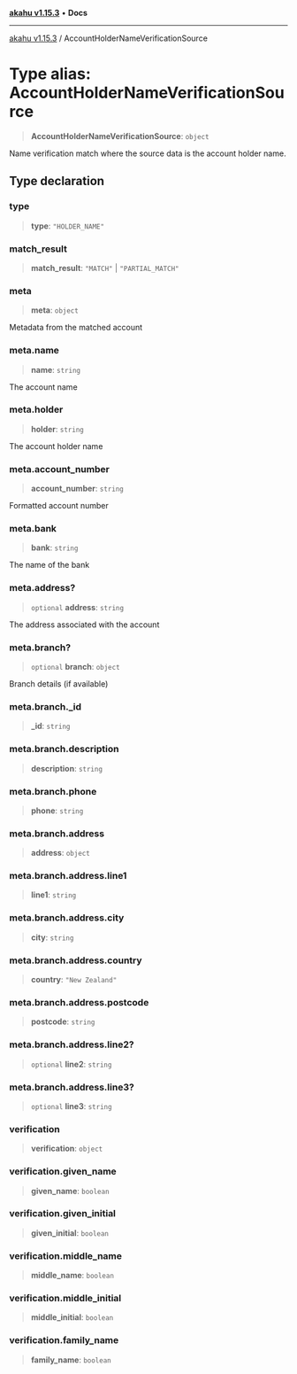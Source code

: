 [**akahu v1.15.3**](../README.md) • **Docs**

***

[akahu v1.15.3](../README.md) / AccountHolderNameVerificationSource

# Type alias: AccountHolderNameVerificationSource

> **AccountHolderNameVerificationSource**: `object`

Name verification match where the source data is the account holder name.

## Type declaration

### type

> **type**: `"HOLDER_NAME"`

### match\_result

> **match\_result**: `"MATCH"` \| `"PARTIAL_MATCH"`

### meta

> **meta**: `object`

Metadata from the matched account

### meta.name

> **name**: `string`

The account name

### meta.holder

> **holder**: `string`

The account holder name

### meta.account\_number

> **account\_number**: `string`

Formatted account number

### meta.bank

> **bank**: `string`

The name of the bank

### meta.address?

> `optional` **address**: `string`

The address associated with the account

### meta.branch?

> `optional` **branch**: `object`

Branch details (if available)

### meta.branch.\_id

> **\_id**: `string`

### meta.branch.description

> **description**: `string`

### meta.branch.phone

> **phone**: `string`

### meta.branch.address

> **address**: `object`

### meta.branch.address.line1

> **line1**: `string`

### meta.branch.address.city

> **city**: `string`

### meta.branch.address.country

> **country**: `"New Zealand"`

### meta.branch.address.postcode

> **postcode**: `string`

### meta.branch.address.line2?

> `optional` **line2**: `string`

### meta.branch.address.line3?

> `optional` **line3**: `string`

### verification

> **verification**: `object`

### verification.given\_name

> **given\_name**: `boolean`

### verification.given\_initial

> **given\_initial**: `boolean`

### verification.middle\_name

> **middle\_name**: `boolean`

### verification.middle\_initial

> **middle\_initial**: `boolean`

### verification.family\_name

> **family\_name**: `boolean`

